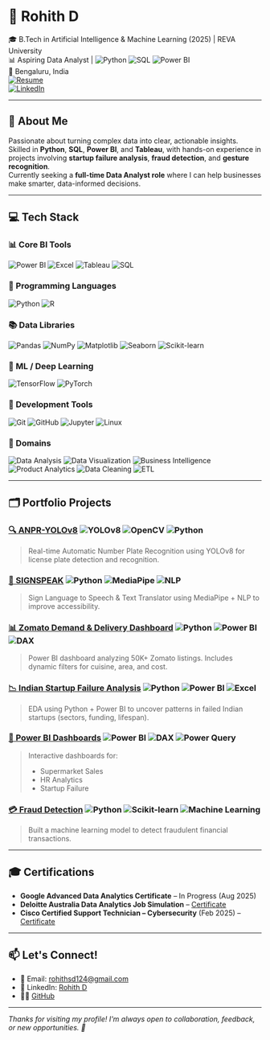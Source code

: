 
# 👋 Rohith D

🎓 B.Tech in Artificial Intelligence & Machine Learning (2025) | REVA University   
📊 Aspiring Data Analyst | ![Python](https://img.shields.io/badge/-Python-3776AB?style=flat&logo=python&logoColor=white) ![SQL](https://img.shields.io/badge/-SQL-003B57?style=flat&logo=mysql&logoColor=white) ![Power BI](https://img.shields.io/badge/-Power_BI-F2C811?style=flat&logo=powerbi&logoColor=black)  
📍 Bengaluru, India  
[![Resume](https://img.shields.io/badge/Resume-View-blue?style=flat&logo=google-drive&logoColor=white)](https://drive.google.com/file/d/1UaPZJgIkibq1w4u5oRPEKiqbnZLFZyT6/view?usp=drive_link)  
[![LinkedIn](https://img.shields.io/badge/LinkedIn-0A66C2?style=flat&logo=linkedin&logoColor=white)](https://linkedin.com/in/rohith124)  




---


## 🚀 About Me  
Passionate about turning complex data into clear, actionable insights.  
Skilled in **Python**, **SQL**, **Power BI**, and **Tableau**, with hands-on experience in projects involving **startup failure analysis**, **fraud detection**, and **gesture recognition**.  
Currently seeking a **full-time Data Analyst role** where I can help businesses make smarter, data-informed decisions.




---

## 💻 Tech Stack

### 📊 Core BI Tools
![Power BI](https://img.shields.io/badge/Power_BI-F2C811?style=for-the-badge&logo=powerbi&logoColor=black)
![Excel](https://img.shields.io/badge/Excel-217346?style=for-the-badge&logo=microsoft-excel&logoColor=white)
![Tableau](https://img.shields.io/badge/Tableau-E97627?style=for-the-badge&logo=tableau&logoColor=white)
![SQL](https://img.shields.io/badge/SQL-003B57?style=for-the-badge&logo=mysql&logoColor=white)

### 🐍 Programming Languages
![Python](https://img.shields.io/badge/Python-3670A0?style=for-the-badge&logo=python&logoColor=ffdd54)
![R](https://img.shields.io/badge/R-276DC3?style=for-the-badge&logo=r&logoColor=white)

### 📚 Data Libraries
![Pandas](https://img.shields.io/badge/Pandas-150458?style=for-the-badge&logo=pandas&logoColor=white)
![NumPy](https://img.shields.io/badge/NumPy-013243?style=for-the-badge&logo=numpy&logoColor=white)
![Matplotlib](https://img.shields.io/badge/Matplotlib-11557C?style=for-the-badge&logo=matplotlib&logoColor=white)
![Seaborn](https://img.shields.io/badge/Seaborn-2D3F73?style=for-the-badge)
![Scikit-learn](https://img.shields.io/badge/Scikit--Learn-F7931E?style=for-the-badge&logo=scikit-learn&logoColor=white)

### 🤖 ML / Deep Learning
![TensorFlow](https://img.shields.io/badge/TensorFlow-FF6F00?style=for-the-badge&logo=tensorflow&logoColor=white)
![PyTorch](https://img.shields.io/badge/PyTorch-EE4C2C?style=for-the-badge&logo=PyTorch&logoColor=white)

### 🧰 Development Tools
![Git](https://img.shields.io/badge/Git-F05033?style=for-the-badge&logo=git&logoColor=white)
![GitHub](https://img.shields.io/badge/GitHub-121011?style=for-the-badge&logo=github&logoColor=white)
![Jupyter](https://img.shields.io/badge/Jupyter-F37626?style=for-the-badge&logo=jupyter&logoColor=white)
![Linux](https://img.shields.io/badge/Linux-FCC624?style=for-the-badge&logo=linux&logoColor=black)

### 🧠 Domains
![Data Analysis](https://img.shields.io/badge/Data%20Analysis-blue?style=for-the-badge)
![Data Visualization](https://img.shields.io/badge/Data%20Visualization-orange?style=for-the-badge)
![Business Intelligence](https://img.shields.io/badge/Business%20Intelligence-teal?style=for-the-badge)
![Product Analytics](https://img.shields.io/badge/Product%20Analytics-purple?style=for-the-badge)
![Data Cleaning](https://img.shields.io/badge/Data%20Cleaning-brown?style=for-the-badge)
![ETL](https://img.shields.io/badge/ETL-black?style=for-the-badge)


---

## 🗂️ Portfolio Projects

### [🔍 ANPR-YOLOv8](https://github.com/rds-124/ANPR-YOLOv8) ![YOLOv8](https://img.shields.io/badge/YOLOv8-343434.svg?&logo=github&logoColor=white) ![OpenCV](https://img.shields.io/badge/OpenCV-5C3EE8.svg?&logo=opencv&logoColor=white) ![Python](https://img.shields.io/badge/Python-3776AB.svg?&logo=python&logoColor=white) 
> Real-time Automatic Number Plate Recognition using YOLOv8 for license plate detection and recognition.

### [🧠 SIGNSPEAK](https://github.com/rds-124/SIGNSPEAK) ![Python](https://img.shields.io/badge/Python-3776AB.svg?&logo=python&logoColor=white) ![MediaPipe](https://img.shields.io/badge/MediaPipe-FF6F00.svg?&style=flat&logoColor=white) ![NLP](https://img.shields.io/badge/NLP-800080.svg?&style=flat&logoColor=white)

> Sign Language to Speech & Text Translator using MediaPipe + NLP to improve accessibility.

### [📊 Zomato Demand & Delivery Dashboard](https://github.com/rds-124/PowerBI-Dashboards)  ![Python](https://img.shields.io/badge/Python-3776AB.svg?&logo=python&logoColor=white) ![Power BI](https://img.shields.io/badge/Power_BI-F2C811.svg?&logo=powerbi&logoColor=black) ![DAX](https://img.shields.io/badge/DAX-005B9F.svg?&style=flat&logoColor=white)

> Power BI dashboard analyzing 50K+ Zomato listings. Includes dynamic filters for cuisine, area, and cost.

### [📉 Indian Startup Failure Analysis](https://github.com/rds-124/Indian-Startup-Failure-Analysis) ![Python](https://img.shields.io/badge/Python-3776AB.svg?&logo=python&logoColor=white) ![Power BI](https://img.shields.io/badge/Power_BI-F2C811.svg?&logo=powerbi&logoColor=black) ![Excel](https://img.shields.io/badge/Excel-217346.svg?&logo=microsoft-excel&logoColor=white)

> EDA using Python + Power BI to uncover patterns in failed Indian startups (sectors, funding, lifespan).

### [💼 Power BI Dashboards](https://github.com/rds-124/PowerBI-Dashboards) ![Power BI](https://img.shields.io/badge/Power_BI-F2C811.svg?&logo=powerbi&logoColor=black) ![DAX](https://img.shields.io/badge/DAX-005B9F.svg?&style=flat&logoColor=white) ![Power Query](https://img.shields.io/badge/Power_Query-742774.svg?&style=flat&logoColor=white)
  
> Interactive dashboards for:  
> - Supermarket Sales  
> - HR Analytics  
> - Startup Failure


### [💳 Fraud Detection](https://github.com/rds-124/Fraud-Detection) ![Python](https://img.shields.io/badge/Python-3776AB.svg?&logo=python&logoColor=white) ![Scikit-learn](https://img.shields.io/badge/Scikit--Learn-F7931E.svg?&logo=scikit-learn&logoColor=white) ![Machine Learning](https://img.shields.io/badge/Machine%20Learning-006400.svg?&style=flat&logoColor=white)

> Built a machine learning model to detect fraudulent financial transactions.

---

## 🎓 Certifications
- **Google Advanced Data Analytics Certificate** – In Progress (Aug 2025)  
- **Deloitte Australia Data Analytics Job Simulation** – [Certificate](https://drive.google.com/file/d/1uBhehAgjZ5OdgHyaEpaZHTwKO1yyGHY9/view)  
- **Cisco Certified Support Technician – Cybersecurity** (Feb 2025) – [Certificate](https://drive.google.com/file/d/1wc76dMfS1MWv-O8MJyiwgdvIAPFk__5d/view)

---

## 📫 Let's Connect!
- 📧 Email: rohithsd124@gmail.com  
- 💼 LinkedIn: [Rohith D](https://linkedin.com/in/rohith124)  
- 🧑‍💻 [GitHub](https://github.com/rds-124)

---


*Thanks for visiting my profile! I'm always open to collaboration, feedback, or new opportunities. 🚀*



